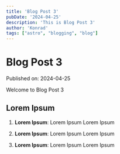 ```yaml
---
title: 'Blog Post 3'
pubDate: '2024-04-25'
description: 'This is Blog Post 3'
author: 'Konrad'
tags: ["astro", "blogging", "blog"]
---
```

# Blog Post 3

Published on: 2024-04-25

Welcome to Blog Post 3

## Lorem Ipsum

1. **Lorem Ipsum**: Lorem Ipsum Lorem Ipsum

2. **Lorem Ipsum**: Lorem Ipsum Lorem Ipsum

3. **Lorem Ipsum**: Lorem Ipsum Lorem Ipsum
